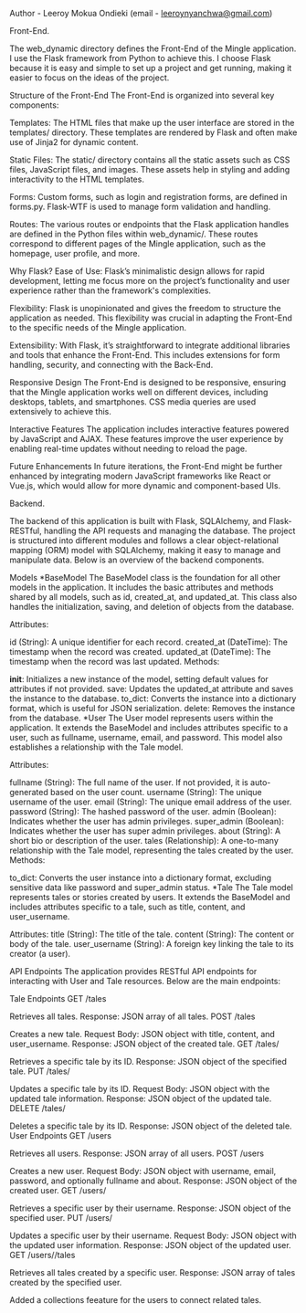 Author - Leeroy Mokua Ondieki (email - leeroynyanchwa@gmail.com)


Front-End.

The web_dynamic directory defines the Front-End of the Mingle application. I use the Flask framework from Python to achieve this. I choose Flask because it is easy and simple to set up a project and get running, making it easier to focus on the ideas of the project.

Structure of the Front-End
The Front-End is organized into several key components:

Templates: The HTML files that make up the user interface are stored in the templates/ directory. These templates are rendered by Flask and often make use of Jinja2 for dynamic content.

Static Files: The static/ directory contains all the static assets such as CSS files, JavaScript files, and images. These assets help in styling and adding interactivity to the HTML templates.

Forms: Custom forms, such as login and registration forms, are defined in forms.py. Flask-WTF is used to manage form validation and handling.

Routes: The various routes or endpoints that the Flask application handles are defined in the Python files within web_dynamic/. These routes correspond to different pages of the Mingle application, such as the homepage, user profile, and more.

Why Flask?
Ease of Use: Flask’s minimalistic design allows for rapid development, letting me focus more on the project’s functionality and user experience rather than the framework's complexities.

Flexibility: Flask is unopinionated and gives the freedom to structure the application as needed. This flexibility was crucial in adapting the Front-End to the specific needs of the Mingle application.

Extensibility: With Flask, it’s straightforward to integrate additional libraries and tools that enhance the Front-End. This includes extensions for form handling, security, and connecting with the Back-End.

Responsive Design
The Front-End is designed to be responsive, ensuring that the Mingle application works well on different devices, including desktops, tablets, and smartphones. CSS media queries are used extensively to achieve this.

Interactive Features
The application includes interactive features powered by JavaScript and AJAX. These features improve the user experience by enabling real-time updates without needing to reload the page.

Future Enhancements
In future iterations, the Front-End might be further enhanced by integrating modern JavaScript frameworks like React or Vue.js, which would allow for more dynamic and component-based UIs.

Backend.

The backend of this application is built with Flask, SQLAlchemy, and Flask-RESTful, handling the API requests and managing the database. The project is structured into different modules and follows a clear object-relational mapping (ORM) model with SQLAlchemy, making it easy to manage and manipulate data. Below is an overview of the backend components.

Models
*BaseModel
The BaseModel class is the foundation for all other models in the application. It includes the basic attributes and methods shared by all models, such as id, created_at, and updated_at. This class also handles the initialization, saving, and deletion of objects from the database.

Attributes:

id (String): A unique identifier for each record.
created_at (DateTime): The timestamp when the record was created.
updated_at (DateTime): The timestamp when the record was last updated.
Methods:

__init__: Initializes a new instance of the model, setting default values for attributes if not provided.
save: Updates the updated_at attribute and saves the instance to the database.
to_dict: Converts the instance into a dictionary format, which is useful for JSON serialization.
delete: Removes the instance from the database.
*User
The User model represents users within the application. It extends the BaseModel and includes attributes specific to a user, such as fullname, username, email, and password. This model also establishes a relationship with the Tale model.

Attributes:

fullname (String): The full name of the user. If not provided, it is auto-generated based on the user count.
username (String): The unique username of the user.
email (String): The unique email address of the user.
password (String): The hashed password of the user.
admin (Boolean): Indicates whether the user has admin privileges.
super_admin (Boolean): Indicates whether the user has super admin privileges.
about (String): A short bio or description of the user.
tales (Relationship): A one-to-many relationship with the Tale model, representing the tales created by the user.
Methods:

to_dict: Converts the user instance into a dictionary format, excluding sensitive data like password and super_admin status.
*Tale
The Tale model represents tales or stories created by users. It extends the BaseModel and includes attributes specific to a tale, such as title, content, and user_username.

Attributes:
title (String): The title of the tale.
content (String): The content or body of the tale.
user_username (String): A foreign key linking the tale to its creator (a user).

API Endpoints
The application provides RESTful API endpoints for interacting with User and Tale resources. Below are the main endpoints:

Tale Endpoints
GET /tales

Retrieves all tales.
Response: JSON array of all tales.
POST /tales

Creates a new tale.
Request Body: JSON object with title, content, and user_username.
Response: JSON object of the created tale.
GET /tales/<id>

Retrieves a specific tale by its ID.
Response: JSON object of the specified tale.
PUT /tales/<id>

Updates a specific tale by its ID.
Request Body: JSON object with the updated tale information.
Response: JSON object of the updated tale.
DELETE /tales/<id>

Deletes a specific tale by its ID.
Response: JSON object of the deleted tale.
User Endpoints
GET /users

Retrieves all users.
Response: JSON array of all users.
POST /users

Creates a new user.
Request Body: JSON object with username, email, password, and optionally fullname and about.
Response: JSON object of the created user.
GET /users/<username>

Retrieves a specific user by their username.
Response: JSON object of the specified user.
PUT /users/<username>

Updates a specific user by their username.
Request Body: JSON object with the updated user information.
Response: JSON object of the updated user.
GET /users/<username>/tales

Retrieves all tales created by a specific user.
Response: JSON array of tales created by the specified user.

Added a collections feeature for the users to connect related tales.